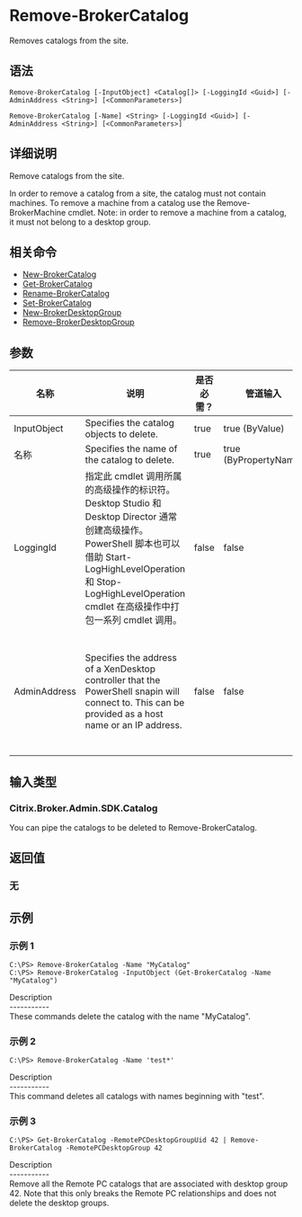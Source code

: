 # Remove-BrokerCatalog

Removes catalogs from the site.

## 语法

    Remove-BrokerCatalog [-InputObject] <Catalog[]> [-LoggingId <Guid>] [-AdminAddress <String>] [<CommonParameters>]
    
    Remove-BrokerCatalog [-Name] <String> [-LoggingId <Guid>] [-AdminAddress <String>] [<CommonParameters>]
    

## 详细说明

Remove catalogs from the site.

In order to remove a catalog from a site, the catalog must not contain machines. To remove a machine from a catalog use the Remove-BrokerMachine cmdlet. Note: in order to remove a machine from a catalog, it must not belong to a desktop group.

## 相关命令

- [New-BrokerCatalog](New-BrokerCatalog.html)
- [Get-BrokerCatalog](Get-BrokerCatalog.html)
- [Rename-BrokerCatalog](Rename-BrokerCatalog.html)
- [Set-BrokerCatalog](Set-BrokerCatalog.html)
- [New-BrokerDesktopGroup](New-BrokerDesktopGroup.html)
- [Remove-BrokerDesktopGroup](Remove-BrokerDesktopGroup.html)

## 参数

| 名称           | 说明                                                                                                                                                                              | 是否必需？ | 管道输入                  | 默认值                                                                                    |
| ------------ | ------------------------------------------------------------------------------------------------------------------------------------------------------------------------------- | ----- | --------------------- | -------------------------------------------------------------------------------------- |
| InputObject  | Specifies the catalog objects to delete.                                                                                                                                        | true  | true (ByValue)        | 空值                                                                                     |
| 名称           | Specifies the name of the catalog to delete.                                                                                                                                    | true  | true (ByPropertyName) |                                                                                        |
| LoggingId    | 指定此 cmdlet 调用所属的高级操作的标识符。 Desktop Studio 和 Desktop Director 通常创建高级操作。 PowerShell 脚本也可以借助 Start-LogHighLevelOperation 和 Stop-LogHighLevelOperation cmdlet 在高级操作中打包一系列 cmdlet 调用。 | false | false                 |                                                                                        |
| AdminAddress | Specifies the address of a XenDesktop controller that the PowerShell snapin will connect to. This can be provided as a host name or an IP address.                              | false | false                 | Localhost. Once a value is provided by any cmdlet, this value will become the default. |

## 输入类型

### Citrix.Broker.Admin.SDK.Catalog

You can pipe the catalogs to be deleted to Remove-BrokerCatalog.

## 返回值

### 无

## 示例

### 示例 1

    C:\PS> Remove-BrokerCatalog -Name "MyCatalog"
    C:\PS> Remove-BrokerCatalog -InputObject (Get-BrokerCatalog -Name "MyCatalog")
    

Description  
\---\---\-----  
These commands delete the catalog with the name "MyCatalog".

### 示例 2

    C:\PS> Remove-BrokerCatalog -Name 'test*'
    

Description  
\---\---\-----  
This command deletes all catalogs with names beginning with "test".

### 示例 3

    C:\PS> Get-BrokerCatalog -RemotePCDesktopGroupUid 42 | Remove-BrokerCatalog -RemotePCDesktopGroup 42
    

Description  
\---\---\-----  
Remove all the Remote PC catalogs that are associated with desktop group 42. Note that this only breaks the Remote PC relationships and does not delete the desktop groups.